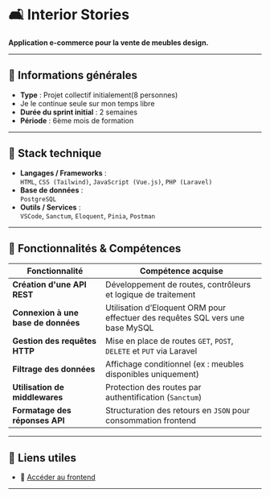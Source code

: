 # 🛋️ Interior Stories

**Application e-commerce pour la vente de meubles design.**

---

## 🧠 Informations générales

- **Type** : Projet collectif initialement(8 personnes)
- Je le continue seule sur mon temps libre
- **Durée du sprint initial** : 2 semaines  
- **Période** : 6ème mois de formation

---

## 🚀 Stack technique

- **Langages / Frameworks** :  
  `HTML`, `CSS (Tailwind)`, `JavaScript (Vue.js)`, `PHP (Laravel)`
- **Base de données** :  
  `PostgreSQL`
- **Outils / Services** :  
  `VSCode`, `Sanctum`, `Eloquent`, `Pinia`, `Postman`

---

## 🧩 Fonctionnalités & Compétences

| Fonctionnalité                      | Compétence acquise                                                               |
|------------------------------------|----------------------------------------------------------------------------------|
| **Création d'une API REST**         | Développement de routes, contrôleurs et logique de traitement                    |
| **Connexion à une base de données** | Utilisation d’Eloquent ORM pour effectuer des requêtes SQL vers une base MySQL   |
| **Gestion des requêtes HTTP**       | Mise en place de routes `GET`, `POST`, `DELETE` et `PUT` via Laravel             |
| **Filtrage des données**            | Affichage conditionnel (ex : meubles disponibles uniquement)                     |
| **Utilisation de middlewares**      | Protection des routes par authentification (`Sanctum`)                           |
| **Formatage des réponses API**      | Structuration des retours en `JSON` pour consommation frontend                   |

---

## 🔗 Liens utiles

- 🎨 [Accéder au frontend](https://github.com/EmilieVS/Interior_stories_Frontend)

---
